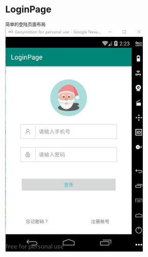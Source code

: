 # LoginPage
简单的登陆页面布局
![Image text](https://github.com/xcocean/LoginPage/blob/master/picture/show.png?raw=true)

